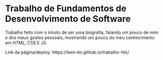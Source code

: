 <h1>Trabalho de Fundamentos de Desenvolvimento de Software</h1>
<p>Trabalho feito com o intuito de ser uma biografia, falando um pouco de mim e dos meus gostos pessoais, mostrando um pouco do meu conhecimento em HTML, CSS E JS.</p>
<p>Link da página/deploy: https://leen-lm.github.io/trabalho-fds/</p>
